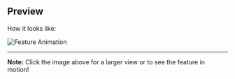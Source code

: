 ## Preview

How it looks like:

![Feature Animation](https://s5.ezgif.com/tmp/ezgif-5-cb895085fb.gif)

---

**Note:** Click the image above for a larger view or to see the feature in motion!
